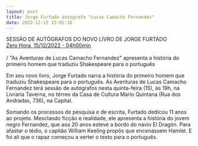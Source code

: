 ```yaml
---
layout: post
title: Jorge Furtado autografa "Lucas Camacho Fernandez"
date: 2022-12-15 15:02:16
---
```

SESSÃO DE AUTÓGRAFOS DO NOVO LIVRO DE JORGE FURTADO\
[Zero Hora, 15/12/2022 - 04h00min](https://gauchazh.clicrbs.com.br/cultura-e-lazer/agenda-cultural/noticia/2022/12/sessao-de-autografos-do-novo-livro-de-jorge-furtado-e-mais-destaques-desta-quinta-feira-clbo35t16004a017vlby8f28y.html)\
\
/ "As Aventuras de Lucas Camacho Fernandez" apresenta a história do primeiro homem que traduziu Shakespeare para o português

Em seu novo livro, Jorge Furtado narra a história do primeiro homem que traduziu Shakespeare para o português. As Aventuras de Lucas Camacho Fernandez terá sessão de autógrafos nesta quinta-feira (15), às 19h, na Livraria Taverna, no térreo da Casa de Cultura Mario Quintana (Rua dos Andradas, 736), na Capital.

Somando os processos de pesquisa e de escrita, Furtado dedicou 11 anos ao projeto. Mesclando ficção e realidade, ele apresenta a história do jovem negro Fernandez, que aos 20 anos esteve a bordo do navio El Dragón. Para afastar o tédio, o capitão William Keeling propôs que encenassem Hamlet. E foi ali que o rapaz começou a verter o texto para o português.